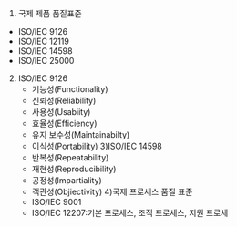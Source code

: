 1) 국제 제품 품질표준
- ISO/IEC 9126
- ISO/IEC 12119
-  ISO/IEC 14598
- ISO/IEC 25000
2) ISO/IEC 9126
	- 기능성(Functionality)
	-  신뢰성(Reliability)
	- 사용성(Usabiity)
	- 효율성(Efficiency)
	- 유지 보수성(Maintainabilty)
	- 이식성(Portability)
	3)ISO/IEC 14598
	- 반복성(Repeatability)
	- 재현성(Reproducibility)
	- 공정성(Impartiality)
	- 객관성(Objiectivity)
	 4)국제 프로세스 품질 표준
	 - ISO/IEC 9001
	 - ISO/IEC 12207:기본 프로세스, 조직 프로세스, 지원 프로세